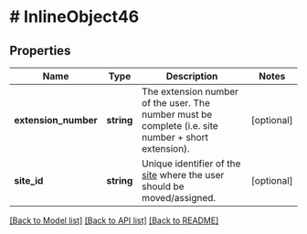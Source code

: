 # # InlineObject46

## Properties

Name | Type | Description | Notes
------------ | ------------- | ------------- | -------------
**extension_number** | **string** | The extension number of the user. The number must be complete (i.e. site number + short extension). | [optional] 
**site_id** | **string** | Unique identifier of the [site](https://support.zoom.us/hc/en-us/articles/360020809672)   where the user should be moved/assigned. | [optional] 

[[Back to Model list]](../../README.md#documentation-for-models) [[Back to API list]](../../README.md#documentation-for-api-endpoints) [[Back to README]](../../README.md)


